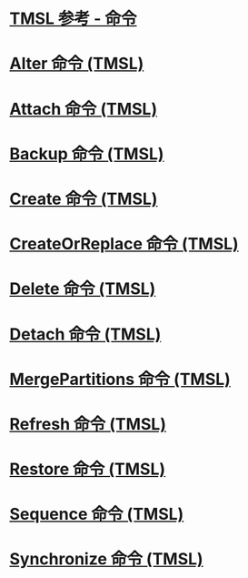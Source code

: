# [TMSL 参考 - 命令](tmsl-reference-commands.md)

# [Alter 命令 (TMSL)](alter-command-tmsl.md)
# [Attach 命令 (TMSL)](attach-command-tmsl.md)
# [Backup 命令 (TMSL)](backup-command-tmsl.md)
# [Create 命令 (TMSL)](create-command-tmsl.md)
# [CreateOrReplace 命令 (TMSL)](createorreplace-command-tmsl.md)
# [Delete 命令 (TMSL)](delete-command-tmsl.md)
# [Detach 命令 (TMSL)](detach-command-tmsl.md)
# [MergePartitions 命令 (TMSL)](mergepartitions-command-tmsl.md)
# [Refresh 命令 (TMSL)](refresh-command-tmsl.md)
# [Restore 命令 (TMSL)](restore-command-tmsl.md)
# [Sequence 命令 (TMSL)](sequence-command-tmsl.md)
# [Synchronize 命令 (TMSL)](synchronize-command-tmsl.md)
